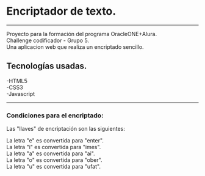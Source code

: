 # Encriptador de texto.
***
Proyecto para la formación del programa OracleONE+Alura.  
Challenge codificador - Grupo 5.  
Una aplicacion web que realiza un encriptado sencillo.  

## Tecnologías usadas.
-HTML5  
-CSS3  
-Javascript  

***
### Condiciones para el encriptado:

Las "llaves" de encriptación son las siguientes:

La letra "e" es convertida para "enter".  
La letra "i" es convertida para "imes".  
La letra "a" es convertida para "ai".  
La letra "o" es convertida para "ober".  
La letra "u" es convertida para "ufat".  
